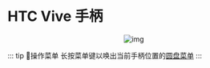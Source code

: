# HTC Vive 手柄

<center>

![img](/docs.vrchat.com/images/vive-1.png)

</center>

::: tip 📘操作菜单
长按菜单键以唤出当前手柄位置的[圆盘菜单](./action-menu.md)
:::